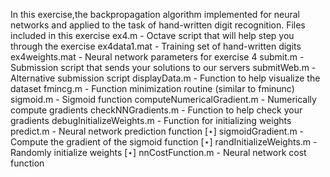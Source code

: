 In this exercise,the backpropagation algorithm implemented for neural networks and applied to the task of hand-written digit recognition.Files included in this exerciseex4.m - Octave script that will help step you through the exercise ex4data1.mat - Training set of hand-written digitsex4weights.mat - Neural network parameters for exercise 4 submit.m - Submission script that sends your solutions to our servers submitWeb.m - Alternative submission scriptdisplayData.m - Function to help visualize the datasetfmincg.m - Function minimization routine (similar to fminunc) sigmoid.m - Sigmoid functioncomputeNumericalGradient.m - Numerically compute gradients checkNNGradients.m - Function to help check your gradients debugInitializeWeights.m - Function for initializing weights predict.m - Neural network prediction function[⋆] sigmoidGradient.m - Compute the gradient of the sigmoid function [⋆] randInitializeWeights.m - Randomly initialize weights[⋆] nnCostFunction.m - Neural network cost function
